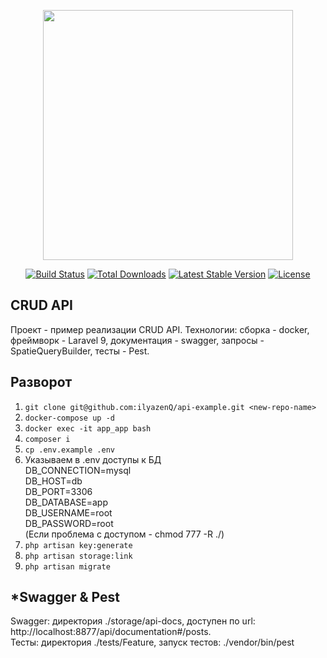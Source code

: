 <p align="center"><a href="https://laravel.com" target="_blank"><img src="https://raw.githubusercontent.com/laravel/art/master/logo-lockup/5%20SVG/2%20CMYK/1%20Full%20Color/laravel-logolockup-cmyk-red.svg" width="400"></a></p>

<p align="center">
<a href="https://travis-ci.org/laravel/framework"><img src="https://travis-ci.org/laravel/framework.svg" alt="Build Status"></a>
<a href="https://packagist.org/packages/laravel/framework"><img src="https://img.shields.io/packagist/dt/laravel/framework" alt="Total Downloads"></a>
<a href="https://packagist.org/packages/laravel/framework"><img src="https://img.shields.io/packagist/v/laravel/framework" alt="Latest Stable Version"></a>
<a href="https://packagist.org/packages/laravel/framework"><img src="https://img.shields.io/packagist/l/laravel/framework" alt="License"></a>
</p>

## CRUD API

Проект - пример реализации CRUD API. Технологии: сборка - docker, фреймворк - Laravel 9, документация - swagger, запросы - SpatieQueryBuilder, тесты - Pest.

## Разворот

1. `git clone git@github.com:ilyazenQ/api-example.git
   <new-repo-name>`
2. `docker-compose up -d`
3. `docker exec -it app_app bash`
4. `composer i`
5. `cp .env.example .env`
6. Указываем в .env доступы к БД<br>
DB_CONNECTION=mysql  <br>
   DB_HOST=db <br>
   DB_PORT=3306 <br>
   DB_DATABASE=app <br>
   DB_USERNAME=root<br>
   DB_PASSWORD=root<br>
   (Если проблема с доступом - chmod 777 -R ./)
7. `php artisan key:generate`
8. `php artisan storage:link`
9. `php artisan migrate`

## *Swagger & Pest

Swagger: директория ./storage/api-docs, доступен по url: http://localhost:8877/api/documentation#/posts. <br>
Тесты: директория ./tests/Feature, запуск тестов: ./vendor/bin/pest

